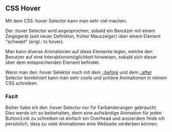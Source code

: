 ## CSS Hover
Mit dem CSS :hover Selector kann man sehr viel machen.


Der :hover Selector wird angesprochen, sobald ein Benutzer mit einem Zeigegerät (seit neuer Definition, früher Mauszeiger) über einem Element "schwebt" (engl.: to hover).


Man kann diverse Animationen auf diese Elemente legen, welche den Benutzer auf eine Interaktionsmöglichkeit hinweisen, sobald sich dieser über dem entsprechenden Element befindet.


Wenn man den :hover Selektor noch mit dem [::before](https://www.w3schools.com/cssref/sel_before.asp) und dem [::after](https://www.w3schools.com/cssref/sel_after.asp) Selector kombiniert kann man sehr coole und schöne Animationen in reinem CSS schreiben.





### Fazit
Bisher habe ich den :hover Selector nur für Farbänderungen gebraucht. Dies werde ich so beibehalten, denn eine aufwändige Animation für jeden Button/Link zu schreiben ist einfach ein Overhead und ausserdem finde ich persönlich, dass zu viele Animationen eine Webseite verderben können.